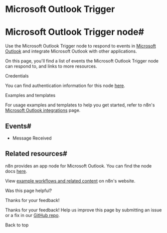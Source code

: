 # Microsoft Outlook Trigger

[ ](https://github.com/n8n-io/n8n-docs/edit/main/docs/integrations/builtin/trigger-nodes/n8n-nodes-base.microsoftoutlooktrigger.md "Edit this page")

# Microsoft Outlook Trigger node#

Use the Microsoft Outlook Trigger node to respond to events in [Microsoft Outlook](https://www.microsoft.com/en-us/microsoft-365/outlook/email-and-calendar-software-microsoft-outlook) and integrate Microsoft Outlook with other applications.

On this page, you'll find a list of events the Microsoft Outlook Trigger node can respond to, and links to more resources.

Credentials

You can find authentication information for this node [here](../../credentials/microsoft/).

Examples and templates

For usage examples and templates to help you get started, refer to n8n's [Microsoft Outlook integrations](https://n8n.io/integrations/microsoft-outlook-trigger/) page.

## Events#

  * Message Received



## Related resources#

n8n provides an app node for Microsoft Outlook. You can find the node docs [here](../../app-nodes/n8n-nodes-base.microsoftoutlook/).

View [example workflows and related content](https://n8n.io/integrations/microsoft-outlook-trigger/) on n8n's website.

Was this page helpful? 

Thanks for your feedback! 

Thanks for your feedback! Help us improve this page by submitting an issue or a fix in our [GitHub repo](https://github.com/n8n-io/n8n-docs). 

Back to top 
